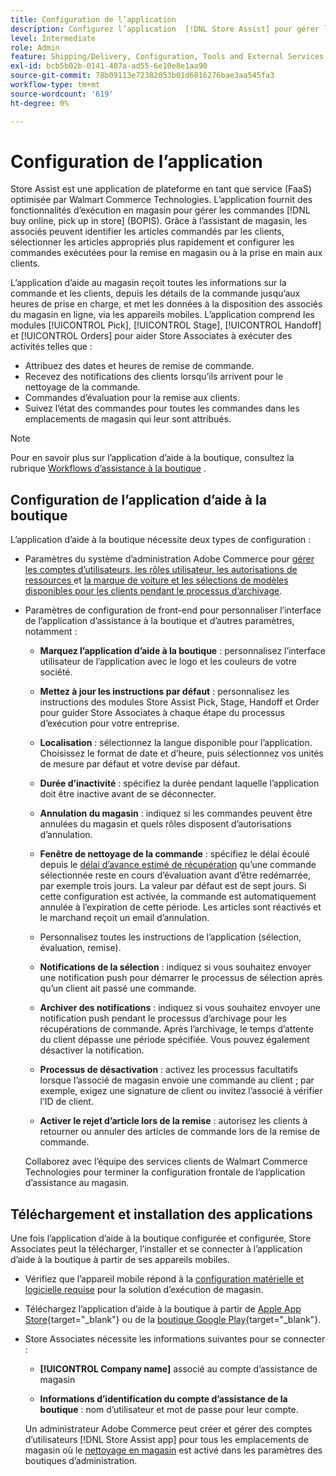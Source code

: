 ```yaml
---
title: Configuration de l’application
description: Configurez l’application  [!DNL Store Assist] pour gérer les processus et les processus d’exécution de magasin de bout en bout pour l’achat en ligne, récupérez dans les commandes du magasin.
level: Intermediate
role: Admin
feature: Shipping/Delivery, Configuration, Tools and External Services
exl-id: bcb5b02b-0141-407a-ad55-6e10e8e1aa90
source-git-commit: 78b09113e72382053b01d6016276bae3aa545fa3
workflow-type: tm+mt
source-wordcount: '619'
ht-degree: 0%

---
```


# Configuration de l’application

Store Assist est une application de plateforme en tant que service (FaaS) optimisée par Walmart Commerce Technologies. L’application fournit des fonctionnalités d’exécution en magasin pour gérer les commandes [!DNL buy online, pick up in store] (BOPIS). Grâce à l’assistant de magasin, les associés peuvent identifier les articles commandés par les clients, sélectionner les articles appropriés plus rapidement et configurer les commandes exécutées pour la remise en magasin ou à la prise en main aux clients.

L’application d’aide au magasin reçoit toutes les informations sur la commande et les clients, depuis les détails de la commande jusqu’aux heures de prise en charge, et met les données à la disposition des associés du magasin en ligne, via les appareils mobiles. L’application comprend les modules [!UICONTROL Pick], [!UICONTROL Stage], [!UICONTROL Handoff] et [!UICONTROL Orders] pour aider Store Associates à exécuter des activités telles que :

- Attribuez des dates et heures de remise de commande.
- Recevez des notifications des clients lorsqu’ils arrivent pour le nettoyage de la commande.
- Commandes d’évaluation pour la remise aux clients.
- Suivez l’état des commandes pour toutes les commandes dans les emplacements de magasin qui leur sont attribués.

>[!NOTE]
>
>Pour en savoir plus sur l’application d’aide à la boutique, consultez la rubrique [Workflows d’assistance à la boutique](store-assist-modules.md) .

## Configuration de l’application d’aide à la boutique

L’application d’aide à la boutique nécessite deux types de configuration :

- Paramètres du système d’administration Adobe Commerce pour [ gérer les comptes d’utilisateurs, les rôles utilisateur, les autorisations de ressources ](user-setup.md) et [la marque de voiture et les sélections de modèles disponibles pour les clients pendant le processus d’archivage](check-in-experience-setup.md).

- Paramètres de configuration de front-end pour personnaliser l’interface de l’application d’assistance à la boutique et d’autres paramètres, notamment :

   - **Marquez l’application d’aide à la boutique** : personnalisez l’interface utilisateur de l’application avec le logo et les couleurs de votre société.

   - **Mettez à jour les instructions par défaut** : personnalisez les instructions des modules Store Assist Pick, Stage, Handoff et Order pour guider Store Associates à chaque étape du processus d’exécution pour votre entreprise.

   - **Localisation** : sélectionnez la langue disponible pour l’application. Choisissez le format de date et d’heure, puis sélectionnez vos unités de mesure par défaut et votre devise par défaut.

   - **Durée d’inactivité** : spécifiez la durée pendant laquelle l’application doit être inactive avant de se déconnecter.

   - **Annulation du magasin** : indiquez si les commandes peuvent être annulées du magasin et quels rôles disposent d’autorisations d’annulation.

   - **Fenêtre de nettoyage de la commande** : spécifiez le délai écoulé depuis le [délai d’avance estimé de récupération](enable-general.md#delivery-method-title-configuration) qu’une commande sélectionnée reste en cours d’évaluation avant d’être redémarrée, par exemple trois jours. La valeur par défaut est de sept jours. Si cette configuration est activée, la commande est automatiquement annulée à l’expiration de cette période. Les articles sont réactivés et le marchand reçoit un email d’annulation.

   - Personnalisez toutes les instructions de l’application (sélection, évaluation, remise).

   - **Notifications de la sélection** : indiquez si vous souhaitez envoyer une notification push pour démarrer le processus de sélection après qu’un client ait passé une commande.

   - **Archiver des notifications** : indiquez si vous souhaitez envoyer une notification push pendant le processus d’archivage pour les récupérations de commande. Après l’archivage, le temps d’attente du client dépasse une période spécifiée. Vous pouvez également désactiver la notification.

   - **Processus de désactivation** : activez les processus facultatifs lorsque l’associé de magasin envoie une commande au client ; par exemple, exigez une signature de client ou invitez l’associé à vérifier l’ID de client.

   - **Activer le rejet d’article lors de la remise** : autorisez les clients à retourner ou annuler des articles de commande lors de la remise de commande.

  Collaborez avec l’équipe des services clients de Walmart Commerce Technologies pour terminer la configuration frontale de l’application d’assistance au magasin.

## Téléchargement et installation des applications

Une fois l’application d’aide à la boutique configurée et configurée, Store Associates peut la télécharger, l’installer et se connecter à l’application d’aide à la boutique à partir de ses appareils mobiles.

- Vérifiez que l’appareil mobile répond à la [configuration matérielle et logicielle requise](solution-requirements.md#store-assist-app-requirements) pour la solution d’exécution de magasin.

- Téléchargez l’application d’aide à la boutique à partir de [Apple App Store](https://apps.apple.com/us/app/store-assist-by-walmart/id1609281539){target="_blank"} ou de la [boutique Google Play](https://play.google.com/store/apps/details?id=com.walmart.faas.storeassist){target="_blank"}.

- Store Associates nécessite les informations suivantes pour se connecter :

   - **[!UICONTROL Company name]** associé au compte d’assistance de magasin

   - **Informations d’identification du compte d’assistance de la boutique** : nom d’utilisateur et mot de passe pour leur compte.

  Un administrateur Adobe Commerce peut créer et gérer des comptes d’utilisateurs [!DNL Store Assist app] pour tous les emplacements de magasin où le [nettoyage en magasin](merchant-store-configuration.md#pickup-location-configuration) est activé dans les paramètres des boutiques d’administration.
